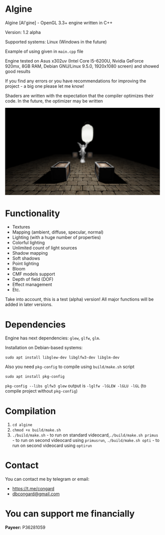 # Algine
Algine [Al'gine] - OpenGL 3.3+ engine written in C++

Version: 1.2 alpha

Supported systems: Linux (Windows in the future)

Example of using given in `main.cpp` file

Engine tested on Asus x302uv (Intel Core I5-6200U, Nvidia GeForce 920mx, 8GB RAM, Debian GNU/Linux 9.5.0, 1920x1080 screen) and showed good results

If you find any errors or you have recommendations for improving the project - a big one please let me know!

Shaders are written with the expectation that the compiler optimizes their code. In the future, the optimizer may be written

![Algine v1.2 alpha](pictures/6.png)

# Functionality
 * Textures
 * Mapping (ambient, diffuse, specular, normal)
 * Lighting (with a huge number of properties)
 * Colorful lighting
 * Unlimited count of light sources
 * Shadow mapping
 * Soft shadows
 * Point lighting
 * Bloom
 * CMF models support
 * Depth of field (DOF)
 * Effect management
 * Etc.

Take into account, this is a test (alpha) version! All major functions will be added in later versions.

# Dependencies
Engine has next dependencies: `glew`, `glfw`, `glm`.

Installation on Debian-based systems:

`sudo apt install libglew-dev libglfw3-dev libglm-dev`

Also you need `pkg-config` to compile using `build/make.sh` script

`sudo apt install pkg-config`

`pkg-config --libs glfw3 glew` output is `-lglfw -lGLEW -lGLU -lGL` (to compile project without `pkg-config`)

# Compilation
1. `cd algine`
2. `chmod +x build/make.sh`
3. `./build/make.sh` - to run on standard videocard,`./build/make.sh primus` - to run on second videocard using `primusrun`, `./build/make.sh opti` - to run on second videocard using `optirun`

# Contact
You can contact me by telegram or email:
 * https://t.me/congard
 * dbcongard@gmail.com

# You can support me financially
<b>Payeer:</b> P36281059